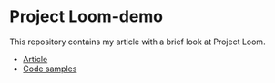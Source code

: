 # Project Loom-demo
This repository contains my article with a brief look at Project Loom.

* [Article](https://github.com/PiotrekSt/project-loom-demo/blob/master/article.md)
* [Code samples](https://github.com/PiotrekSt/project-loom-demo/blob/master/ProjectLoomDemo.java)
